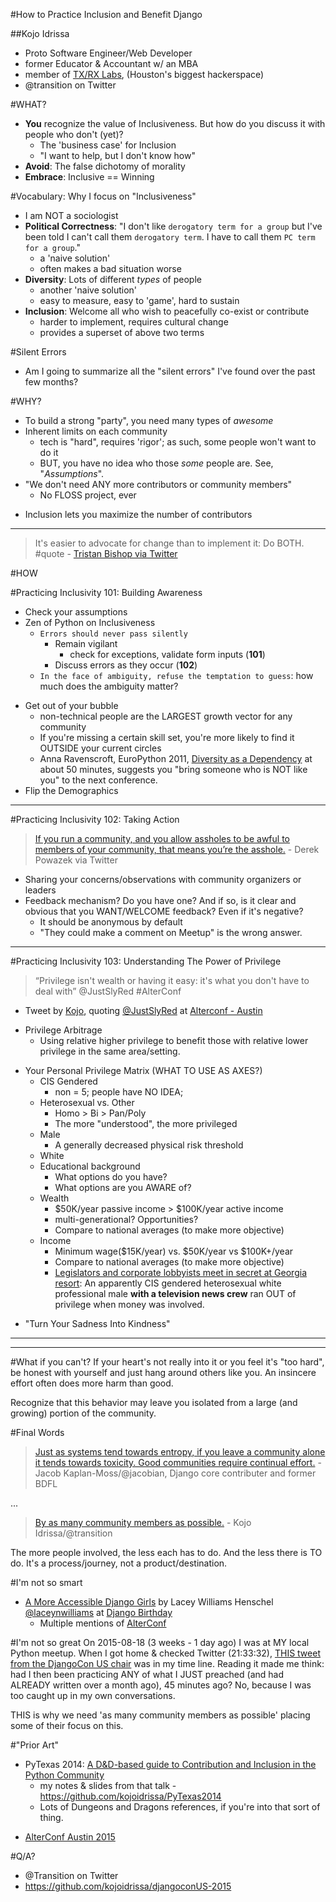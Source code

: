 #How to Practice Inclusion and Benefit Django

##Kojo Idrissa
-  Proto Software Engineer/Web Developer
-  former Educator & Accountant w/ an MBA
-  member of [TX/RX Labs](https://txrxlabs.org/), (Houston's biggest hackerspace)
-  @transition on Twitter


#WHAT?
-  **You** recognize the value of Inclusiveness. But how do you discuss it with people who don't (yet)?
    +  The 'business case' for Inclusion
    +  "I want to help, but I don't know how"
-  **Avoid**: The false dichotomy of morality
-  **Embrace**: Inclusive == Winning


#Vocabulary: Why I focus on "Inclusiveness" 
-  I am NOT a sociologist
-  **Political Correctness**: "I don't like `derogatory term for a group` but I've been told I can't call them `derogatory term`. I have to call them `PC term for a group`."
    +  a 'naive solution'
    +  often makes a bad situation worse
-  **Diversity**: Lots of different *types* of people
    +  another 'naive solution'
    +  easy to measure, easy to 'game', hard to sustain
-  **Inclusion**: Welcome all who wish to peacefully co-exist or contribute
    +  harder to implement, requires cultural change
    +  provides a superset of above two terms

#Silent Errors
-  Am I going to summarize all the "silent errors" I've found over the past few months?

#WHY?
-  To build a strong "party", you need many types of *awesome*
-  Inherent limits on each community
    +  tech is "hard", requires 'rigor'; as such, some people won't want to do it
    *  BUT, you have no idea who those *some* people are. See, "*Assumptions*".
-  "We don't need ANY more contributors or community members"
    *  No FLOSS project, ever
+  Inclusion lets you maximize the number of contributors

---

>It's easier to advocate for change than to implement it: Do BOTH. #quote - [Tristan Bishop via Twitter](https://twitter.com/KnowledgeBishop/status/595408900037410816)

#HOW

#Practicing Inclusivity 101: Building Awareness
-  Check your assumptions
-  Zen of Python on Inclusiveness
    +  `Errors should never pass silently`
        +  Remain vigilant
            +  check for exceptions, validate form inputs (**101**)
        +  Discuss errors as they occur (**102**)
    +  `In the face of ambiguity, refuse the temptation to guess`: how much does the ambiguity matter?
+  Get out of your bubble
    +  non-technical people are the LARGEST growth vector for any community
    +  If you're missing a certain skill set, you're more likely to find it OUTSIDE your current circles
    -  Anna Ravenscroft, EuroPython 2011, [Diversity as a Dependency](https://www.youtube.com/watch?v=PLYI46Ou-wI) at about 50 minutes, suggests you "bring someone who is NOT like you" to the next conference.
+  Flip the Demographics

---

#Practicing Inclusivity 102: Taking Action
> [If you run a community, and you allow assholes to be awful to members of your community, that means you’re the asshole.](https://twitter.com/fraying/status/610644474734055424) - Derek Powazek via Twitter


-  Sharing your concerns/observations with community organizers or leaders
-  Feedback mechanism? Do you have one? And if so, is it clear and obvious that you WANT/WELCOME feedback? Even if it's negative?
    +  It should be anonymous by default
    -  "They could make a comment on Meetup" is the wrong answer. 

---

#Practicing Inclusivity 103: Understanding The Power of Privilege
>“Privilege isn't wealth or having it easy: it's what you don't have to deal with”  @JustSlyRed #AlterConf 
 - Tweet by [Kojo](https://twitter.com/Transition/status/592068382754635776), quoting [@JustSlyRed](https://twitter.com/JustSlyRed) at [Alterconf - Austin](http://www.alterconf.com/speakers/mario-jara)

+  Privilege Arbitrage
    *  Using relative higher privilege to benefit those with relative lower privilege in the same area/setting.
*  Your Personal Privilege Matrix (WHAT TO USE AS AXES?)
    -  CIS  Gendered
        +  non = 5; people have NO IDEA;
    -  Heterosexual vs. Other
        +  Homo > Bi > Pan/Poly
        +  The more "understood", the more privileged
    -  Male
        +  A generally decreased physical risk threshold
    -  White
    -  Educational background
        +  What options do you have?
        +  What options are you AWARE of?
    -  Wealth
        *  $50K/year passive income > $100K/year active income
        *  multi-generational? Opportunities?
        *  Compare to national averages (to make more objective)
    -  Income
        +  Minimum wage($15K/year) vs. $50K/year vs $100K+/year
        +  Compare to national averages (to make more objective)
        +  [Legislators and corporate lobbyists meet in secret at Georgia resort](http://www.11alive.com/story/news/local/investigations/2015/05/21/investigators-legislators-and-corporate-lobbyists-meet-in-secret-at-georgia-resort/27695105/): An apparently CIS gendered heterosexual white professional male **with a television news crew** ran OUT of privilege when money was involved.
+  "Turn Your Sadness Into Kindness"

---

<!-- #Do's & Don'ts

##Do: Be empathetic

##Do: Continue learning on your own

##Don't: Focus primarily on "legal compliance"

##Don't: Be afraid to be "wrong"
 -->

---

#What if you can't?
If your heart's not really into it or you feel it's "too hard", be honest with yourself and just hang around others like you. An insincere effort often does more harm than good. 

Recognize that this behavior may leave you isolated from a large (and growing) portion of the community.

#Final Words

>[Just as systems tend towards entropy, if you leave a community alone it tends towards toxicity. Good communities require continual effort.](https://twitter.com/jacobian/status/514104755660914688) - Jacob Kaplan-Moss/@jacobian, Django core contributer and former BDFL

...
>[By as many community members as possible.](https://twitter.com/Transition/status/600510473516163073) - Kojo Idrissa/@transition

The more people involved, the less each has to do. And the less there is TO do. It's a process/journey, not a product/destination.


#I'm not so smart
-  [A More Accessible Django Girls](https://www.youtube.com/watch?v=xTXt4dRa6Jc) by Lacey Williams Henschel [@laceynwilliams](https://twitter.com/laceynwilliams) at [Django Birthday](https://twitter.com/djangobirthday)
    +  Multiple mentions of [AlterConf](http://www.alterconf.com/)

#I'm not so great
On 2015-08-18 (3 weeks - 1 day ago) I was at MY local Python meetup. When I got home & checked Twitter (21:33:32), [THIS tweet from the DjangoCon US chair](https://twitter.com/webology/status/633822723437805568) was in my time line. Reading it made me think: had I then been practicing ANY of what I JUST preached (and had ALREADY written over a month ago), 45 minutes ago? No, because I was too caught up in my own conversations.

THIS is why we need 'as many community members as possible' placing some of their focus on this.

#"Prior Art"
-  PyTexas 2014: [A D&D-based guide to Contribution and Inclusion in the Python Community](https://www.youtube.com/watch?v=Xpd9ms2v3Yc)
    +  my notes & slides from that talk - https://github.com/kojoidrissa/PyTexas2014
    -  Lots of Dungeons and Dragons references, if you're into that sort of thing.
*  [AlterConf Austin 2015](http://www.alterconf.com/speakers/kojo-idrissa)

#Q/A?
-  @Transition on Twitter
-  https://github.com/kojoidrissa/djangoconUS-2015

